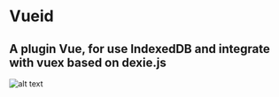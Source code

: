 # Vueid
## A plugin Vue, for use IndexedDB and integrate with vuex based on dexie.js

![alt text](https://imageshack.com/a/img923/3213/HcIF5k.png)
